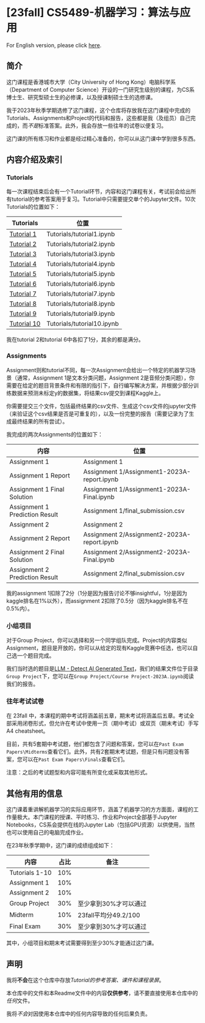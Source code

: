 # [23fall] CS5489-机器学习：算法与应用

For English version, please click [here](readme.md).

## 简介

这门课程是香港城市大学（City University of Hong Kong）电脑科学系（Department of Computer Science）开设的一门研究生级别的课程，为CS系博士生、研究型硕士生的必修课，以及授课制硕士生的选修课。

我于2023年秋季学期选修了这门课程，这个仓库将存放我在这门课程中完成的Tutorials、Assignments和Project的代码和报告，这些都是我（及组员）自己完成的，而*不是*标准答案。此外，我会存放一些往年的试卷以便复习。

这门课的所有练习和作业都是经过精心准备的，你可以从这门课中学到很多东西。

## 内容介绍及索引

### Tutorials

每一次课程结束后会有一个Tutorial环节，内容和这门课程有关，考试前会给出所有tutorial的参考答案用于复习。Tutorial中只需要提交单个的Jupyter文件。10次Tutorials的位置如下：

| Tutorials                               | 位置                      |
| --------------------------------------- | ------------------------- |
| [Tutorial 1](Tutorials/tutorial1.ipynb) | Tutorials/tutorial1.ipynb |
| [Tutorial 2](Tutorials/tutorial2.ipynb) | Tutorials/tutorial2.ipynb |
| [Tutorial 3](Tutorials/tutorial3.ipynb) | Tutorials/tutorial3.ipynb |
| [Tutorial 4](Tutorials/tutorial4.ipynb) | Tutorials/tutorial4.ipynb |
| [Tutorial 5](Tutorials/tutorial5.ipynb) | Tutorials/tutorial5.ipynb |
| [Tutorial 6](Tutorials/tutorial6.ipynb) | Tutorials/tutorial6.ipynb |
| [Tutorial 7](Tutorials/tutorial7.ipynb) | Tutorials/tutorial7.ipynb |
| [Tutorial 8](Tutorials/tutorial8.ipynb) | Tutorials/tutorial8.ipynb |
| [Tutorial 9](Tutorials/tutorial9.ipynb) | Tutorials/tutorial9.ipynb |
| [Tutorial 10](Tutorials/tutorial10.ipynb) | Tutorials/tutorial10.ipynb |

我在tutorial 2和tutorial 6中各扣了1分，其余的都是满分。

### Assignments

Assignment则和tutorial不同，每一次Assignment会给出一个特定的机器学习场景（通常，Assignment 1是文本分类问题，Assignment 2是音频分类问题），你需要在给定的题目背景条件和有限的指引下，自行编写解决方案，并根据少部分训练数据来预测未标定y的数据集，将结果csv提交到课程Kaggle上。

你需要提交三个文件，包括最终结果的csv文件、生成这个csv文件的jupyter文件（来验证这个csv结果是否是可重复的），以及一份完整的报告（需要记录为了生成最终结果的所有尝试）。

我完成的两次Assignments的位置如下：

| 内容                             | 位置                                         |
| -------------------------------- | ------------------------------------------- |
| Assignment 1                     | Assignment 1                                |
| Assignment 1 Report              | Assignment 1/Assignment1-2023A-report.ipynb |
| Assignment 1 Final Solution      | Assignment 1/Assignment1-2023A-Final.ipynb  |
| Assignment 1 Prediction Result   | Assignment 1/final_submission.csv           |
| Assignment 2                     | Assignment 2                                |
| Assignment 2 Report              | Assignment 2/Assignment2-2023A-report.ipynb |
| Assignment 2 Final Solution      | Assignment 2/Assignment2-2023A-Final.ipynb  |
| Assignment 2 Prediction Result   | Assignment 2/final_submission.csv           |

我的assignment 1扣除了2分（1分是因为报告讨论不够insightful，1分是因为kaggle排名在1%以外），而assignment 2扣除了0.5分（因为kaggle排名不在0.5%内）。

### 小组项目

对于Group Project，你可以选择和另一个同学组队完成。Project的内容类似Assignment，题目是开放的，你可以从给定的现有Kaggle竞赛中任选，也可以自己选一个题目完成。

我们当时选的题目是[LLM - Detect AI Generated Text](https://www.kaggle.com/competitions/llm-detect-ai-generated-text)，我们的结果文件位于目录`Group Project`下，您可以在`Group Project/Course Project-2023A.ipynb`阅读我们的报告。

### 往年考试试卷

在 23fall 中，本课程的期中考试将涵盖前五章，期末考试将涵盖后五章。考试全部采用闭卷形式，但允许在考试中使用一页（期中考试）或双页（期末考试）手写 A4  cheatsheet。

目前，共有5套期中考试题，他们都包含了问题和答案，您可以在`Past Exam Papers\Midterms`查看它们。此外，共有2套期末考试题，但是只有问题没有答案，您可以在`Past Exam Papers\Finals`查看它们。

注意：之后的考试题型和内容可能有所变化或采取其他形式。

## 其他有用的信息

这门课着重讲解机器学习的实际应用环节，涵盖了机器学习的方方面面，课程的工作量极大。本门课程的授课、平时练习、作业和Project全部基于Jupyter Notebooks，CS系会提供在线的Jupyter Lab（包括GPU资源）以供使用，当然也可以使用自己的电脑完成作业。

在23年秋季学期中，这门课的成绩组成如下：

| 内容           | 占比 | 备注                  |
| -------------- | ---- | --------------------- |
| Tutorials 1-10 | 10%  |                       |
| Assignment 1   | 10%  |                       |
| Assignment 2   | 10%  |                       |
| Group Project  | 30%  | 至少拿到30%才可以通过 |
| Midterm        | 10%  | 23fall平均分49.2/100  |
| Final Exam     | 30%  | 至少拿到30%才可以通过 |

其中，小组项目和期末考试需要得到至少30%才能通过这门课。

## 声明

我将**不会**在这个仓库中存放*Tutorial的参考答案、课件和课程录屏*。

本仓库中的文件和本Readme文件中的内容**仅供参考**，请不要直接使用本仓库中的*任何*文件。

我将*不会*对因使用本仓库中的任何内容导致的任何后果负责。
